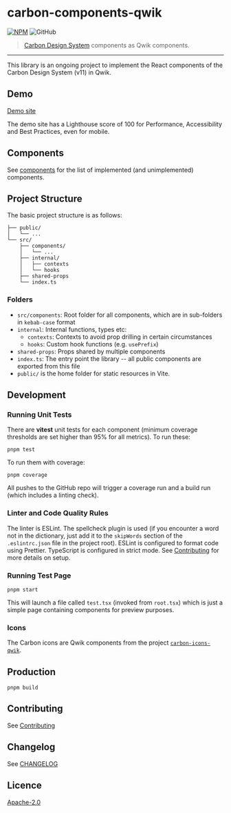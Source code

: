 # carbon-components-qwik

[![NPM][npm]][npm-url]
![GitHub](https://img.shields.io/github/license/iancharlesdouglas/carbon-components-qwik?color=262626&style=for-the-badge)

> [Carbon Design System](https://github.com/carbon-design-system) components as Qwik components.  

---

This library is an ongoing project to implement the React components of the Carbon Design System (v11) in Qwik.

## Demo

[Demo site](https://carbon-components-qwik-show.netlify.app/)

The demo site has a Lighthouse score of 100 for Performance, Accessibility and Best Practices, even for mobile.

## Components
See [components](COMPONENTS.md) for the list of implemented (and unimplemented) components.

## Project Structure
The basic project structure is as follows:

```
├── public/
│   └── ...
└── src/
    ├── components/
    │   └── ...
    ├── internal/
    │   ├── contexts
    │   └── hooks
    ├── shared-props
    └── index.ts
```
### Folders
- `src/components`: Root folder for all components, which are in sub-folders in `kebab-case` format
- `internal`: Internal functions, types etc:
  - `contexts`: Contexts to avoid prop drilling in certain circumstances
  - `hooks`: Custom hook functions (e.g. `usePrefix`)
- `shared-props`: Props shared by multiple components
- `index.ts`: The entry point the library -- all public components are exported from this file
- `public/` is the home folder for static resources in Vite.

## Development

### Running Unit Tests
There are **vitest** unit tests for each component (minimum coverage thresholds are set higher than 95% for all metrics).  To run these:
```
pnpm test
```
To run them with coverage:
```
pnpm coverage
```
All pushes to the GitHub repo will trigger a coverage run and a build run (which includes a linting check).

### Linter and Code Quality Rules
The linter is ESLint.  The spellcheck plugin is used (if you encounter a word not in the dictionary, just add it to the `skipWords` section of the `.eslintrc.json` file in the project root).  ESLint is configured to format code using Prettier.  TypeScript is configured in strict mode.  See [Contributing](CONTRIBUTING.md) for more details on setup.

### Running Test Page
```
pnpm start
```
This will launch a file called `test.tsx` (invoked from `root.tsx`) which is just a simple page containing components for preview purposes.

### Icons
The Carbon icons are Qwik components from the project [`carbon-icons-qwik`](https://github.com/iancharlesdouglas/carbon-icons-qwik).

## Production

```
pnpm build
```

## Contributing
See [Contributing](CONTRIBUTING)

## Changelog
See [CHANGELOG](CHANGELOG)

## Licence
[Apache-2.0](LICENSE)

[npm]: https://img.shields.io/npm/v/carbon-components-qwik.svg?color=262626&style=for-the-badge
[npm-url]: https://npmjs.com/package/carbon-components-qwik
